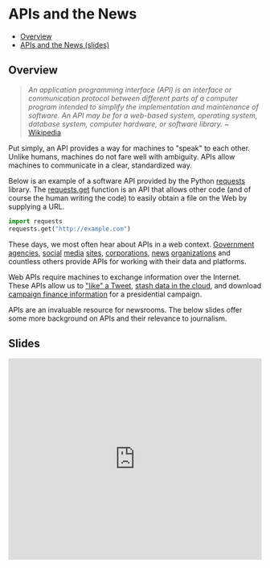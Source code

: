 # APIs and the News

- [Overview](#overview)
- [APIs and the News (slides)](#slides)

## Overview

> *An application programming interface (API) is an interface or communication protocol between different parts of a computer program intended to simplify the implementation and maintenance of software. An API may be for a web-based system, operating system, database system, computer hardware, or software library.* ~ [Wikipedia](https://en.wikipedia.org/wiki/Application_programming_interface)

Put simply, an API provides a way for machines to "speak" to each other. Unlike humans, machines do not fare well with ambiguity. APIs allow machines to communicate in a clear, standardized way.

Below is an example of a software API provided by the Python [requests](https://2.python-requests.org/en/master/) library. The [requests.get](https://github.com/psf/requests/blob/master/requests/api.py#L64) function is an API that allows other code (and of course the human writing the code) to easily obtain a file on the Web by supplying a URL.

```python
import requests
requests.get("http://example.com")
```

These days, we most often hear about APIs in a web context. [Government](https://www.data.gov/developers/apis) [agencies](http://datasf.org/opendata/developers/), [social](https://developers.facebook.com/docs/apis-and-sdks) [media](https://developers.facebook.com/docs/instagram-basic-display-api/) [sites](https://developers.tiktok.com/), [corporations](https://www.lyft.com/developers/products/concierge-api), [news](https://www.propublica.org/datastore/apis) [organizations](https://developer.nytimes.com/docs/articlesearch-product/1/overview) and countless others provide APIs for working with their data and platforms.

Web APIs require machines to exchange information over the Internet. These APIs allow us to ["like" a Tweet](https://developer.twitter.com/en/docs/tweets/post-and-engage/api-reference/post-favorites-create), [stash data in the cloud](https://docs.aws.amazon.com/AmazonS3/latest/API/Welcome.html), and download [campaign finance information](https://api.open.fec.gov/developers) for a presidential campaign.

APIs are an invaluable resource for newsrooms. The below slides offer some more background on APIs and their relevance to journalism.

## Slides

<iframe src="https://docs.google.com/presentation/d/e/2PACX-1vRol4DL3Rta4xpn2ltzHtQhlgrmlXSnFiewdmA0azxyFS2nPVJ8a-Xxxs5-3MvIGDre0IHygFwlZXYf/embed?start=false&loop=false&delayms=3000" frameborder="0" width="100%" height="400" allowfullscreen="true" mozallowfullscreen="true" webkitallowfullscreen="true"></iframe>

